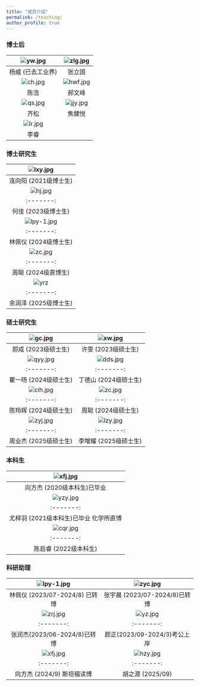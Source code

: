 ```yaml
---
title: "成员介绍"
permalink: /teaching/
author_profile: true
---
```



### 博士后

| ![yw.jpg](/images/People/yw.jpg) | ![zlg.jpg](/images/People/zlg.jpg) |
|:--------:|:-------:|
| 杨威 (已去工业界)   | 张立国   | 
| ![ch.jpg](/images/People/ch.jpg) |  ![hwf.jpg](/images/People/hwf.jpg) |
| 陈浩 |  郝文峰  |
|![qs.jpg](/images/People/qs.jpg) |  ![jjy.jpg](/images/People/jjy.jpg) |
| 齐松|  焦健悦  |
|![lr.jpg](/images/People/lr.jpg) |    |
| 李睿|     |

### 博士研究生

| ![lxy.jpg](/images/People/lxy.jpg) | 
| :-------: | 
| 连向阳 (2021级博士生)     |  
| ![hj.jpg](/images/People/hj.jpg) | ![lfj-1.jpg](/images/People/lfj.jpg) |
| :-------: | :-------: |
|    何佳 (2023级博士生)    |    刘凡君 (2023级博士生)     | 
| ![lpy-1.jpg](/images/People/lpy.jpg) | ![zyc.jpg](/images/People/zyc.jpg) | 
| :-------: | :-------: |
|   林佩仪 (2024级博士生)   |  张宇晨 (2024级博士生)   |
| ![zc.jpg](/images/People/zc.jpg) |
| :-------: | :-------: |
|  周聪 (2024级直博生)  |           |
| ![yrz](/images/People/yrz.jpg) |  ![hx.jpg](/images/People/hx.jpg) |  
| :-------: | :-------: |
| 余润泽 (2025级博士生) |  黄翔 (2025级博士生)  |

### 硕士研究生


| ![gc.jpg](/images/People/gc.jpg) | ![xw.jpg](/images/People/xw.jpg) | 
| :-------: | :-------: |
|   郭成 (2023级硕士生)   |  许雯 (2023级硕士生)  |
| ![qyy.jpg](/images/People/qyy.jpg) | ![dds.jpg](/images/People/dds.jpg) | 
| :-------: | :-------: |
|   瞿一旸 (2024级硕士生)   |  丁德山 (2024级硕士生)  |
| ![clh.jpg](/images/People/clh.jpg) | ![zc.jpg](/images/People/zc.jpg) | 
| :-------: | :-------: |
|   陈玲辉 (2024级硕士生)   |  周聪 (2024级硕士生)  |
| ![zyj.jpg](/images/People/zyj.jpg) | ![lzy.jpg](/images/People/lzy.jpg) | 
| :-------: | :-------: |
| 周业杰 (2025级硕士生) |   李增耀  (2025级硕士生)    |

### 本科生

| ![xfj.jpg](/images/People/xfj.jpg) | 
| :-------: | 
|   向方杰 (2020级本科生)已毕业   | 
| ![yzy.jpg](/images/People/yzy.jpg) | ![hzy.jpg](/images/People/hzy.jpg) | 
| :-------: | :-------: |
|   尤梓羽 (2021级本科生)已毕业 化学所直博  |    胡之源 (2021级本科生)已毕业   |
| ![cqr.jpg](/images/People/cqr.jpg) | ![yrj.jpg](/images/People/yrj.jpg) | 
| :-------: | :-------: |
|   陈启睿 (2022级本科生)  |    余人杰 (2022级本科生)   |


### 科研助理

| ![lpy-1.jpg](/images/People/lpy.jpg) | ![zyc.jpg](/images/People/zyc.jpg) | 
| :-------: | :-------: |
|   林佩仪 (2023/07-2024/8) 已转博  |  张宇晨 (2023/07-2024/8)已转博   |
| ![zrj.jpg](/images/People/zrj.jpg) | ![yz.jpg](/images/People/yz.jpg) |
| :-------: | :-------: | 
| 张润杰(2023/06-2024/8)已转博    | 颜正(2023/09-2024/3)考公上岸    | 
| ![xfj.jpg](/images/People/xfj.jpg) |  ![hzy.jpg](/images/People/hzy.jpg) | 
| :-------: |  :-------: |
|   向方杰 (2024/9) 斯坦福读博  |    胡之源 (2025/09)   |
